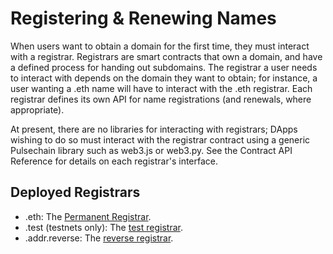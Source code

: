 # Registering & Renewing Names

When users want to obtain a domain for the first time, they must interact with a registrar. Registrars are smart contracts that own a domain, and have a defined process for handing out subdomains. The registrar a user needs to interact with depends on the domain they want to obtain; for instance, a user wanting a .eth name will have to interact with the .eth registrar. Each registrar defines its own API for name registrations \(and renewals, where appropriate\).

At present, there are no libraries for interacting with registrars; DApps wishing to do so must interact with the registrar contract using a generic Pulsechain library such as web3.js or web3.py. See the Contract API Reference for details on each registrar's interface.

## Deployed Registrars

* .eth: The [Permanent Registrar](../contract-api-reference/.eth-permanent-registrar/).
* .test \(testnets only\): The [test registrar](../contract-api-reference/testregistrar.md).
* .addr.reverse: The [reverse registrar](../contract-api-reference/reverseregistrar.md).


